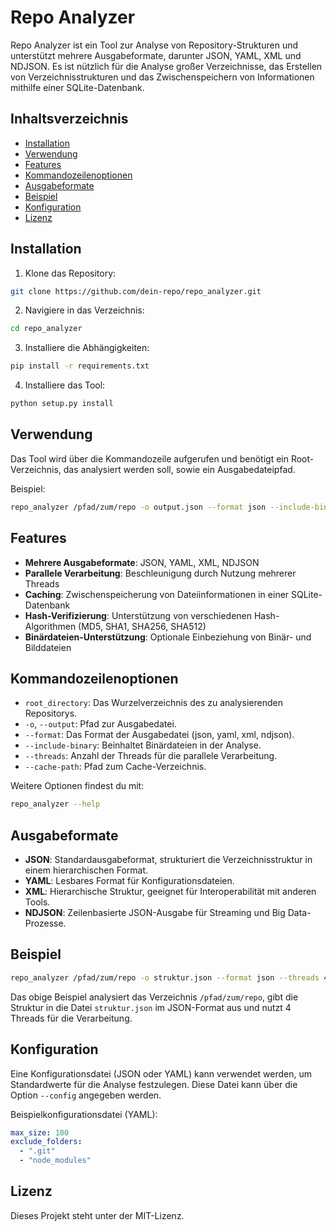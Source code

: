# **Repo Analyzer**

Repo Analyzer ist ein Tool zur Analyse von Repository-Strukturen und unterstützt mehrere Ausgabeformate, darunter JSON, YAML, XML und NDJSON. Es ist nützlich für die Analyse großer Verzeichnisse, das Erstellen von Verzeichnisstrukturen und das Zwischenspeichern von Informationen mithilfe einer SQLite-Datenbank.


## **Inhaltsverzeichnis**

- [Installation](#installation)
- [Verwendung](#verwendung)
- [Features](#features)
- [Kommandozeilenoptionen](#kommandozeilenoptionen)
- [Ausgabeformate](#ausgabeformate)
- [Beispiel](#beispiel)
- [Konfiguration](#konfiguration)
- [Lizenz](#lizenz)


## **Installation**

1. Klone das Repository:
```bash
git clone https://github.com/dein-repo/repo_analyzer.git
```
2. Navigiere in das Verzeichnis:
```bash
cd repo_analyzer
```
3. Installiere die Abhängigkeiten:
```bash
pip install -r requirements.txt
```
4. Installiere das Tool:
```bash
python setup.py install
```


## **Verwendung**

Das Tool wird über die Kommandozeile aufgerufen und benötigt ein Root-Verzeichnis, das analysiert werden soll, sowie ein Ausgabedateipfad.

Beispiel:
```bash
repo_analyzer /pfad/zum/repo -o output.json --format json --include-binary
```


## **Features**

- **Mehrere Ausgabeformate**: JSON, YAML, XML, NDJSON
- **Parallele Verarbeitung**: Beschleunigung durch Nutzung mehrerer Threads
- **Caching**: Zwischenspeicherung von Dateiinformationen in einer SQLite-Datenbank
- **Hash-Verifizierung**: Unterstützung von verschiedenen Hash-Algorithmen (MD5, SHA1, SHA256, SHA512)
- **Binärdateien-Unterstützung**: Optionale Einbeziehung von Binär- und Bilddateien


## **Kommandozeilenoptionen**

- `root_directory`: Das Wurzelverzeichnis des zu analysierenden Repositorys.
- `-o`, `--output`: Pfad zur Ausgabedatei.
- `--format`: Das Format der Ausgabedatei (json, yaml, xml, ndjson).
- `--include-binary`: Beinhaltet Binärdateien in der Analyse.
- `--threads`: Anzahl der Threads für die parallele Verarbeitung.
- `--cache-path`: Pfad zum Cache-Verzeichnis.

Weitere Optionen findest du mit:
```bash
repo_analyzer --help
```


## **Ausgabeformate**

- **JSON**: Standardausgabeformat, strukturiert die Verzeichnisstruktur in einem hierarchischen Format.
- **YAML**: Lesbares Format für Konfigurationsdateien.
- **XML**: Hierarchische Struktur, geeignet für Interoperabilität mit anderen Tools.
- **NDJSON**: Zeilenbasierte JSON-Ausgabe für Streaming und Big Data-Prozesse.


## **Beispiel**

```bash
repo_analyzer /pfad/zum/repo -o struktur.json --format json --threads 4 --include-binary
```

Das obige Beispiel analysiert das Verzeichnis `/pfad/zum/repo`, gibt die Struktur in die Datei `struktur.json` im JSON-Format aus und nutzt 4 Threads für die Verarbeitung.


## **Konfiguration**

Eine Konfigurationsdatei (JSON oder YAML) kann verwendet werden, um Standardwerte für die Analyse festzulegen. Diese Datei kann über die Option `--config` angegeben werden.

Beispielkonfigurationsdatei (YAML):
```yaml
max_size: 100
exclude_folders:
  - ".git"
  - "node_modules"
```


## **Lizenz**

Dieses Projekt steht unter der MIT-Lizenz.